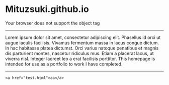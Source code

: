 # Mituzsuki.github.io


<HTML>
    <OBJECT data="resources/navbar.html">Your browser does not support the object tag</OBJECT>
</HTML>

***
Lorem ipsum dolor sit amet, consectetur adipiscing elit. Phasellus id orci ut augue iaculis facilisis. Vivamus fermentum massa in lacus congue dictum. In hac habitasse platea dictumst. Orci varius natoque penatibus et magnis dis parturient montes, nascetur ridiculus mus. Etiam a placerat lacus, ut viverra nisl. Integer laoreet leo a erat facilisis porttitor. This homepage is intended for use as a portfolio to work I have completed. 

***



<HTML>
  
  <BODY>
    
  
  
    <a href="test.html">aa</a>
  </BODY>
  
</HTML>
